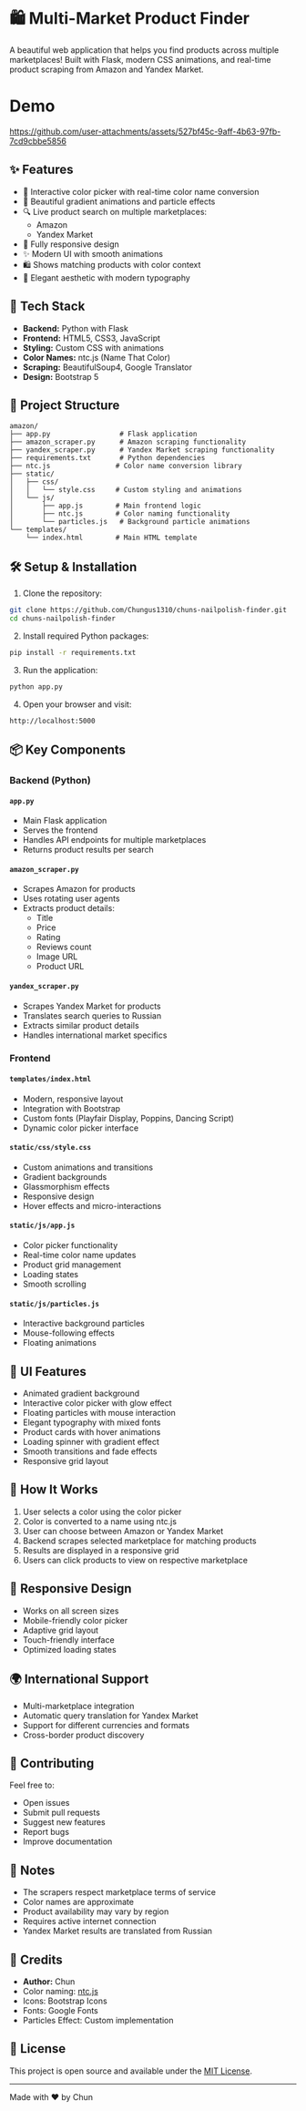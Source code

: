 # 🛍️ Multi-Market Product Finder

A beautiful web application that helps you find products across multiple marketplaces! Built with Flask, modern CSS animations, and real-time product scraping from Amazon and Yandex Market.

# Demo



https://github.com/user-attachments/assets/527bf45c-9aff-4b63-97fb-7cd9cbbe5856



## ✨ Features

- 🎨 Interactive color picker with real-time color name conversion
- 🌈 Beautiful gradient animations and particle effects
- 🔍 Live product search on multiple marketplaces:
  - Amazon
  - Yandex Market
- 📱 Fully responsive design
- ✨ Modern UI with smooth animations
- 🛍️ Shows matching products with color context
- 💫 Elegant aesthetic with modern typography

## 🚀 Tech Stack

- **Backend:** Python with Flask
- **Frontend:** HTML5, CSS3, JavaScript
- **Styling:** Custom CSS with animations
- **Color Names:** ntc.js (Name That Color)
- **Scraping:** BeautifulSoup4, Google Translator
- **Design:** Bootstrap 5

## 📁 Project Structure

```
amazon/
├── app.py                 # Flask application
├── amazon_scraper.py      # Amazon scraping functionality
├── yandex_scraper.py      # Yandex Market scraping functionality
├── requirements.txt       # Python dependencies
├── ntc.js                # Color name conversion library
├── static/
│   ├── css/
│   │   └── style.css     # Custom styling and animations
│   └── js/
│       ├── app.js        # Main frontend logic
│       ├── ntc.js        # Color naming functionality
│       └── particles.js   # Background particle animations
└── templates/
    └── index.html        # Main HTML template
```

## 🛠️ Setup & Installation

1. Clone the repository:
```bash
git clone https://github.com/Chungus1310/chuns-nailpolish-finder.git
cd chuns-nailpolish-finder
```

2. Install required Python packages:
```bash
pip install -r requirements.txt
```

3. Run the application:
```bash
python app.py
```

4. Open your browser and visit:
```
http://localhost:5000
```

## 📦 Key Components

### Backend (Python)

#### `app.py`
- Main Flask application
- Serves the frontend
- Handles API endpoints for multiple marketplaces
- Returns product results per search

#### `amazon_scraper.py`
- Scrapes Amazon for products
- Uses rotating user agents
- Extracts product details:
  - Title
  - Price
  - Rating
  - Reviews count
  - Image URL
  - Product URL

#### `yandex_scraper.py`
- Scrapes Yandex Market for products
- Translates search queries to Russian
- Extracts similar product details
- Handles international market specifics

### Frontend

#### `templates/index.html`
- Modern, responsive layout
- Integration with Bootstrap
- Custom fonts (Playfair Display, Poppins, Dancing Script)
- Dynamic color picker interface

#### `static/css/style.css`
- Custom animations and transitions
- Gradient backgrounds
- Glassmorphism effects
- Responsive design
- Hover effects and micro-interactions

#### `static/js/app.js`
- Color picker functionality
- Real-time color name updates
- Product grid management
- Loading states
- Smooth scrolling

#### `static/js/particles.js`
- Interactive background particles
- Mouse-following effects
- Floating animations

## 🎨 UI Features

- Animated gradient background
- Interactive color picker with glow effect
- Floating particles with mouse interaction
- Elegant typography with mixed fonts
- Product cards with hover animations
- Loading spinner with gradient effect
- Smooth transitions and fade effects
- Responsive grid layout

## 🔄 How It Works

1. User selects a color using the color picker
2. Color is converted to a name using ntc.js
3. User can choose between Amazon or Yandex Market
4. Backend scrapes selected marketplace for matching products
5. Results are displayed in a responsive grid
6. Users can click products to view on respective marketplace

## 📱 Responsive Design

- Works on all screen sizes
- Mobile-friendly color picker
- Adaptive grid layout
- Touch-friendly interface
- Optimized loading states

## 🌍 International Support

- Multi-marketplace integration
- Automatic query translation for Yandex Market
- Support for different currencies and formats
- Cross-border product discovery

## 🤝 Contributing

Feel free to:
- Open issues
- Submit pull requests
- Suggest new features
- Report bugs
- Improve documentation

## 📝 Notes

- The scrapers respect marketplace terms of service
- Color names are approximate
- Product availability may vary by region
- Requires active internet connection
- Yandex Market results are translated from Russian

## 🎉 Credits

- **Author:** Chun
- Color naming: [ntc.js](http://chir.ag/projects/ntc/)
- Icons: Bootstrap Icons
- Fonts: Google Fonts
- Particles Effect: Custom implementation

## 📄 License

This project is open source and available under the [MIT License](LICENSE).

---
Made with ❤️ by Chun
````
